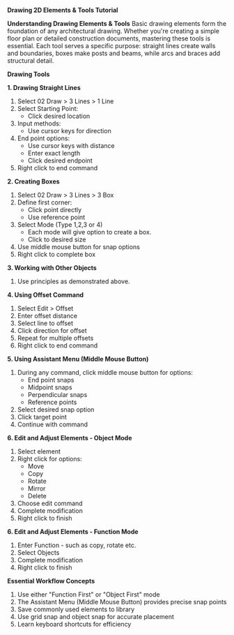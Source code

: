 **Drawing 2D Elements & Tools Tutorial**

**Understanding Drawing Elements & Tools**
Basic drawing elements form the foundation of any architectural drawing. Whether you're creating a simple floor plan or detailed construction documents, mastering these tools is essential. Each tool serves a specific purpose: straight lines create walls and boundaries, boxes make posts and beams, while arcs and braces add structural detail.

**Drawing Tools**

**1. Drawing Straight Lines**
1. Select 02 Draw > 3 Lines > 1 Line
2. Select Starting Point:
   - Click desired location
3. Input methods:
   - Use cursor keys for direction
4. End point options:
   - Use cursor keys with distance
   - Enter exact length
   - Click desired endpoint
5. Right click to end command

**2. Creating Boxes**
1. Select 02 Draw > 3 Lines > 3 Box
2. Define first corner:
   - Click point directly
   - Use reference point
3. Select Mode (Type 1,2,3 or 4)
   - Each mode will give option to create a box. 
   - Click to desired size
4. Use middle mouse button for snap options
5. Right click to complete box

**3. Working with Other Objects**
1. Use principles as demonstrated above.

**4. Using Offset Command** 
1. Select Edit > Offset
2. Enter offset distance
3. Select line to offset
4. Click direction for offset
5. Repeat for multiple offsets
6. Right click to end command

**5. Using Assistant Menu (Middle Mouse Button)**
1. During any command, click middle mouse button for options:
   - End point snaps
   - Midpoint snaps
   - Perpendicular snaps
   - Reference points
2. Select desired snap option
3. Click target point
4. Continue with command

**6. Edit and Adjust Elements - Object Mode**
1. Select element
2. Right click for options:
   - Move
   - Copy
   - Rotate
   - Mirror
   - Delete
3. Choose edit command
4. Complete modification
5. Right click to finish

**6. Edit and Adjust Elements - Function Mode**
1. Enter Function - such as copy, rotate etc.
2. Select Objects
3. Complete modification
4. Right click to finish

**Essential Workflow Concepts**
1. Use either "Function First" or "Object First" mode
2. The Assistant Menu (Middle Mouse Button) provides precise snap points
3. Save commonly used elements to library
4. Use grid snap and object snap for accurate placement
5. Learn keyboard shortcuts for efficiency 

